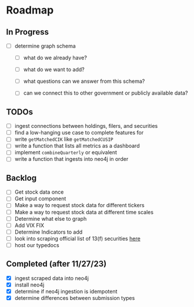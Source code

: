 # Roadmap
## In Progress
- [ ] determine graph schema
  - [ ] what do we already have?
  - [ ] what do we want to add?
  - [ ] what questions can we answer from this schema?
  - [ ] can we connect this to other government or publicly available data?

 
## TODOs
- [ ] ingest connections between holdings, filers, and securities
- [ ] find a low-hanging use case to complete features for
- [ ] write `getMatchedCIK` like `getMatchedCUSIP`
- [ ] write a function that lists all metrics as a dashboard
- [ ] implement `combineQuarterly` or equivalent
- [ ] write a function that ingests into neo4j in order

## Backlog
- [ ] Get stock data once
- [ ] Get input component
- [ ] Make a way to request stock data for different tickers
- [ ] Make a way to request stock data at different time scales
- [ ] Determine what else to graph
- [ ] Add VIX FIX
- [ ] Determine Indicators to add
- [ ] look into scraping official list of 13(f) securities [here](https://www.sec.gov/divisions/investment/13flists)
- [ ] host our typedocs

## Completed (after 11/27/23)
- [x] ingest scraped data into neo4j
- [x] install neo4j
- [x] determine if neo4j ingestion is idempotent
- [x] determine differences between submission types
